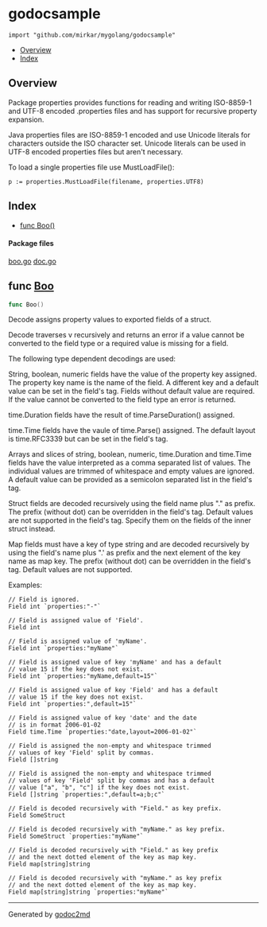 

# godocsample
`import "github.com/mirkar/mygolang/godocsample"`

* [Overview](#pkg-overview)
* [Index](#pkg-index)

## <a name="pkg-overview">Overview</a>
Package properties provides functions for reading and writing
ISO-8859-1 and UTF-8 encoded .properties files and has
support for recursive property expansion.

Java properties files are ISO-8859-1 encoded and use Unicode
literals for characters outside the ISO character set. Unicode
literals can be used in UTF-8 encoded properties files but
aren't necessary.

To load a single properties file use MustLoadFile():


	p := properties.MustLoadFile(filename, properties.UTF8)




## <a name="pkg-index">Index</a>
* [func Boo()](#Boo)


#### <a name="pkg-files">Package files</a>
[boo.go](/src/github.com/mirkar/mygolang/godocsample/boo.go) [doc.go](/src/github.com/mirkar/mygolang/godocsample/doc.go) 





## <a name="Boo">func</a> [Boo](/src/target/boo.go?s=3387:3397#L86)
``` go
func Boo()
```
Decode assigns property values to exported fields of a struct.

Decode traverses v recursively and returns an error if a value cannot be
converted to the field type or a required value is missing for a field.

The following type dependent decodings are used:

String, boolean, numeric fields have the value of the property key assigned.
The property key name is the name of the field. A different key and a default
value can be set in the field's tag. Fields without default value are
required. If the value cannot be converted to the field type an error is
returned.

time.Duration fields have the result of time.ParseDuration() assigned.

time.Time fields have the vaule of time.Parse() assigned. The default layout
is time.RFC3339 but can be set in the field's tag.

Arrays and slices of string, boolean, numeric, time.Duration and time.Time
fields have the value interpreted as a comma separated list of values. The
individual values are trimmed of whitespace and empty values are ignored. A
default value can be provided as a semicolon separated list in the field's
tag.

Struct fields are decoded recursively using the field name plus "." as
prefix. The prefix (without dot) can be overridden in the field's tag.
Default values are not supported in the field's tag. Specify them on the
fields of the inner struct instead.

Map fields must have a key of type string and are decoded recursively by
using the field's name plus ".' as prefix and the next element of the key
name as map key. The prefix (without dot) can be overridden in the field's
tag. Default values are not supported.

Examples:


	// Field is ignored.
	Field int `properties:"-"`
	
	// Field is assigned value of 'Field'.
	Field int
	
	// Field is assigned value of 'myName'.
	Field int `properties:"myName"`
	
	// Field is assigned value of key 'myName' and has a default
	// value 15 if the key does not exist.
	Field int `properties:"myName,default=15"`
	
	// Field is assigned value of key 'Field' and has a default
	// value 15 if the key does not exist.
	Field int `properties:",default=15"`
	
	// Field is assigned value of key 'date' and the date
	// is in format 2006-01-02
	Field time.Time `properties:"date,layout=2006-01-02"`
	
	// Field is assigned the non-empty and whitespace trimmed
	// values of key 'Field' split by commas.
	Field []string
	
	// Field is assigned the non-empty and whitespace trimmed
	// values of key 'Field' split by commas and has a default
	// value ["a", "b", "c"] if the key does not exist.
	Field []string `properties:",default=a;b;c"`
	
	// Field is decoded recursively with "Field." as key prefix.
	Field SomeStruct
	
	// Field is decoded recursively with "myName." as key prefix.
	Field SomeStruct `properties:"myName"`
	
	// Field is decoded recursively with "Field." as key prefix
	// and the next dotted element of the key as map key.
	Field map[string]string
	
	// Field is decoded recursively with "myName." as key prefix
	// and the next dotted element of the key as map key.
	Field map[string]string `properties:"myName"`








- - -
Generated by [godoc2md](http://godoc.org/github.com/davecheney/godoc2md)
